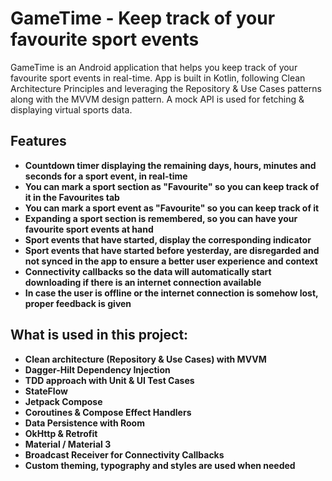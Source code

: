 # GameTime - Keep track of your favourite sport events

GameTime is an Android application that helps you keep track of your favourite sport events in real-time.
App is built in Kotlin, following Clean Architecture Principles and leveraging the Repository & Use Cases patterns along with the MVVM design pattern.
A mock API is used for fetching & displaying virtual sports data.

## Features
- **Countdown timer displaying the remaining days, hours, minutes and seconds for a sport event, in real-time**
- **You can mark a sport section as "Favourite" so you can keep track of it in the Favourites tab**
- **You can mark a sport event as "Favourite" so you can keep track of it**
- **Expanding a sport section is remembered, so you can have your favourite sport events at hand**
- **Sport events that have started, display the corresponding indicator**
- **Sport events that have started before yesterday, are disregarded and not synced in the app to ensure a better user experience and context**
- **Connectivity callbacks so the data will automatically start downloading if there is an internet connection available**
- **In case the user is offline or the internet connection is somehow lost, proper feedback is given**

## What is used in this project:
- **Clean architecture (Repository & Use Cases) with MVVM**
- **Dagger-Hilt Dependency Injection**
- **TDD approach with Unit & UI Test Cases**
- **StateFlow**
- **Jetpack Compose**
- **Coroutines & Compose Effect Handlers**
- **Data Persistence with Room**
- **OkHttp & Retrofit**
- **Material / Material 3**
- **Broadcast Receiver for Connectivity Callbacks**
- **Custom theming, typography and styles are used when needed**

